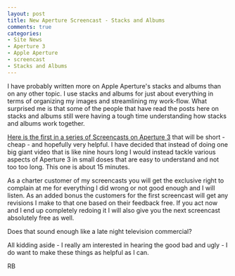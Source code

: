 ```yaml
---
layout: post
title: New Aperture Screencast - Stacks and Albums
comments: true
categories:
- Site News
- Aperture 3
- Apple Aperture
- screencast
- Stacks and Albums
---
```

I have probably written more on Apple Aperture's stacks and albums than on any other topic. I use stacks and albums for just about everything in terms of organizing my images and streamlining my work-flow. What surprised me is that some of the people that have read the posts here on stacks and albums still were having a tough time understanding how stacks and albums work together.

<a href="http://photo.rwboyer.com/aperture-3-screencasts/">Here is the first in a series of Screencasts on Aperture 3</a> that will be short - cheap - and hopefully very helpful. I have decided that instead of doing one big giant video that is like nine hours long I would instead tackle various aspects of Aperture 3 in small doses that are easy to understand and not too too long. This one is about 15 minutes.

As a charter customer of my screencasts you will get the exclusive right to complain at me for everything I did wrong or not good enough and I will listen. As an added bonus the customers for the first screencast will get any revisions I make to that one based on their feedback free. If you act now and I end up completely redoing it I will also give you the next screencast absolutely free as well.

Does that sound enough like a late night television commercial?

All kidding aside - I really am interested in hearing the good bad and ugly - I do want to make these things as helpful as I can.

RB
